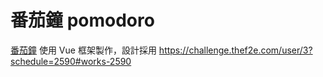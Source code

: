 # 番茄鐘 pomodoro
[番茄鐘](https://ainoi.github.io/pomodoro/)
使用 Vue 框架製作，設計採用 https://challenge.thef2e.com/user/3?schedule=2590#works-2590
